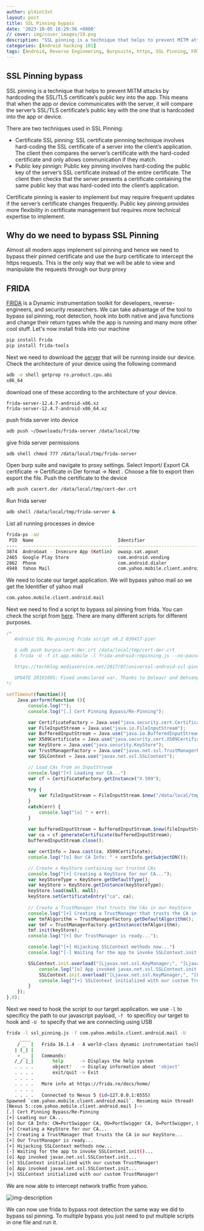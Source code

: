 ```yaml
---
author: pl4int3xt
layout: post
title: SSL Pinning bypass
date: '2023-10-05 16:29:36 +0800'
// cover: img/cover_images/19.png
description: "SSL pinning is a technique that helps to prevent MITM attacks by hardcoding the SSL/TLS certificate’s public key into the app, but we can bypass it using FЯIDA"
categories: [Android hacking 101]
tags: [Android, Reverse Engineering, Burpsuite, https, SSL Pinning, FЯIDA]
---
```


## SSL Pinning bypass
SSL pinning is a technique that helps to prevent MITM attacks by hardcoding the SSL/TLS certificate’s public key into the app. This means that when the app or device communicates with the server, it will compare the server’s SSL/TLS certificate’s public key with the one that is hardcoded into the app or device. 

There are two techniques used in SSL Pinning:
* Certificate SSL pinning: SSL certificate pinnning technique involves hard-coding the SSL certificate of a server into the client’s application. The client then compares the server’s certificate with the hard-coded certificate and only allows communication if they match.
* Public key pinnign: Public key pinning involves hard-coding the public key of the server’s SSL certificate instead of the entire certificate. The client then checks that the server presents a certificate containing the same public key that was hard-coded into the client’s application.

Certificate pinning is easier to implement but may require frequent updates if the server’s certificate changes frequently. Public key pinning provides more flexibility in certificate management but requires more technical expertise to implement.

## Why do we need to bypass SSL Pinning
Almost all modern apps implement ssl pinning and hence we need to bypass their pinned certificate and use the burp certificate to intercept the https requests. This is the only way that we will be able to view and manipulate the requests through our burp proxy

## FЯIDA
[FЯIDA](https://frida.re/) is a Dynamic instrumentation toolkit for developers, reverse-engineers, and security researchers. We can take advantage of the tool to bypass ssl pinning, root detection, hook into both native and java functions and change their return types while the app is running and many more other cool stuff. Let's now install frida into our machine
```bash
pip install Frida
pip install frida-tools
```
Next we need to download the [server](https://github.com/frida/frida/releases/) that will be running inside our device. Check the architecture of your device using the following command
```bash
adb -e shell getprop ro.product.cpu.abi
x86_64
```
download one of these according to the architecture of your device.
```
frida-server-12.4.7-android-x86.xz
frida-server-12.4.7-android-x86_64.xz
```
push frida server into device
```bash
adb push ~/Downloads/frida-server /data/local/tmp
```
give frida server permissions
```bash
adb shell chmod 777 /data/local/tmp/frida-server
```
Open burp suite and navigate to proxy settings. Select Import/ Export CA certificate -> Certificate in Der format -> Next . Choose a file to export then export the file. Push the certificate to the device
```bash
adb push cacert.der /data/local/tmp/cert-der.crt
```
Run frida server
```bash
adb shell /data/local/tmp/frida-server &
```
List all running processes in device
```bash
frida-ps -aU
 PID  Name                               Identifier                          
----  ---------------------------------  ------------------------------------
3874  AndroGoat - Insecure App (Kotlin)  owasp.sat.agoat                     
2465  Google Play Store                  com.android.vending                 
2862  Phone                              com.android.dialer                  
4948  Yahoo Mail                         com.yahoo.mobile.client.android.mail
```
We need to locate our target application. We will bypass yahoo mail so we get the Identifier of yahoo mail
```bash
com.yahoo.mobile.client.android.mail
```
Next we need to find a script to bypass ssl pinning from frida. You can check the script from [here](https://codeshare.frida.re/@pcipolloni/universal-android-ssl-pinning-bypass-with-frida/). There are many different scripts for different purposes.
```javascript
/* 
   Android SSL Re-pinning frida script v0.2 030417-pier 

   $ adb push burpca-cert-der.crt /data/local/tmp/cert-der.crt
   $ frida -U -f it.app.mobile -l frida-android-repinning.js --no-pause

   https://techblog.mediaservice.net/2017/07/universal-android-ssl-pinning-bypass-with-frida/
   
   UPDATE 20191605: Fixed undeclared var. Thanks to @oleavr and @ehsanpc9999 !
*/

setTimeout(function(){
    Java.perform(function (){
    	console.log("");
	    console.log("[.] Cert Pinning Bypass/Re-Pinning");

	    var CertificateFactory = Java.use("java.security.cert.CertificateFactory");
	    var FileInputStream = Java.use("java.io.FileInputStream");
	    var BufferedInputStream = Java.use("java.io.BufferedInputStream");
	    var X509Certificate = Java.use("java.security.cert.X509Certificate");
	    var KeyStore = Java.use("java.security.KeyStore");
	    var TrustManagerFactory = Java.use("javax.net.ssl.TrustManagerFactory");
	    var SSLContext = Java.use("javax.net.ssl.SSLContext");

	    // Load CAs from an InputStream
	    console.log("[+] Loading our CA...")
	    var cf = CertificateFactory.getInstance("X.509");
	    
	    try {
	    	var fileInputStream = FileInputStream.$new("/data/local/tmp/cert-der.crt");
	    }
	    catch(err) {
	    	console.log("[o] " + err);
	    }
	    
	    var bufferedInputStream = BufferedInputStream.$new(fileInputStream);
	  	var ca = cf.generateCertificate(bufferedInputStream);
	    bufferedInputStream.close();

		var certInfo = Java.cast(ca, X509Certificate);
	    console.log("[o] Our CA Info: " + certInfo.getSubjectDN());

	    // Create a KeyStore containing our trusted CAs
	    console.log("[+] Creating a KeyStore for our CA...");
	    var keyStoreType = KeyStore.getDefaultType();
	    var keyStore = KeyStore.getInstance(keyStoreType);
	    keyStore.load(null, null);
	    keyStore.setCertificateEntry("ca", ca);
	    
	    // Create a TrustManager that trusts the CAs in our KeyStore
	    console.log("[+] Creating a TrustManager that trusts the CA in our KeyStore...");
	    var tmfAlgorithm = TrustManagerFactory.getDefaultAlgorithm();
	    var tmf = TrustManagerFactory.getInstance(tmfAlgorithm);
	    tmf.init(keyStore);
	    console.log("[+] Our TrustManager is ready...");

	    console.log("[+] Hijacking SSLContext methods now...")
	    console.log("[-] Waiting for the app to invoke SSLContext.init()...")

	   	SSLContext.init.overload("[Ljavax.net.ssl.KeyManager;", "[Ljavax.net.ssl.TrustManager;", "java.security.SecureRandom").implementation = function(a,b,c) {
	   		console.log("[o] App invoked javax.net.ssl.SSLContext.init...");
	   		SSLContext.init.overload("[Ljavax.net.ssl.KeyManager;", "[Ljavax.net.ssl.TrustManager;", "java.security.SecureRandom").call(this, a, tmf.getTrustManagers(), c);
	   		console.log("[+] SSLContext initialized with our custom TrustManager!");
	   	}
    });
},0);
```
Next we need to hook the script to our target application. we use ```-l``` to specificy the path to our javascript payload, ```-f ``` to specificy our target to hook and ```-U ``` to specify that we are connecting using USB
```bash
frida -l ssl_pinning.js -f com.yahoo.mobile.client.android.mail -U
     ____
    / _  |   Frida 16.1.4 - A world-class dynamic instrumentation toolkit
   | (_| |
    > _  |   Commands:
   /_/ |_|       help      -> Displays the help system
   . . . .       object?   -> Display information about 'object'
   . . . .       exit/quit -> Exit
   . . . .
   . . . .   More info at https://frida.re/docs/home/
   . . . .
   . . . .   Connected to Nexus 5 (id=127.0.0.1:6555)
Spawned `com.yahoo.mobile.client.android.mail`. Resuming main thread!   
[Nexus 5::com.yahoo.mobile.client.android.mail ]->
[.] Cert Pinning Bypass/Re-Pinning
[+] Loading our CA...
[o] Our CA Info: CN=PortSwigger CA, OU=PortSwigger CA, O=PortSwigger, L=PortSwigger, ST=PortSwigger, C=PortSwigger
[+] Creating a KeyStore for our CA...
[+] Creating a TrustManager that trusts the CA in our KeyStore...
[+] Our TrustManager is ready...
[+] Hijacking SSLContext methods now...
[-] Waiting for the app to invoke SSLContext.init()...
[o] App invoked javax.net.ssl.SSLContext.init...
[+] SSLContext initialized with our custom TrustManager!
[o] App invoked javax.net.ssl.SSLContext.init...
[+] SSLContext initialized with our custom TrustManager!
```

We are now able to intercept network traffic from yahoo. 

![img-description](/img/frida/1.png)

We can now use frida to bypass root detection the same way we did to bypass ssl pinning. To multiple bypass you just need to put multiple scripts in one file and run it.